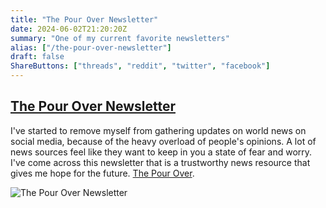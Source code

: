 ```yaml
---
title: "The Pour Over Newsletter"
date: 2024-06-02T21:20:20Z
summary: "One of my current favorite newsletters"
alias: ["/the-pour-over-newsletter"]
draft: false
ShareButtons: ["threads", "reddit", "twitter", "facebook"]
---
```


## [The Pour Over Newsletter](https://www.web.thepourover.org/subscribe?ref=vlvdUpROzN)

I've started to remove myself from gathering updates on world news on social media, because of the heavy overload of people's opinions. A lot of news sources feel like they want to keep in you a state of fear and worry.  I've come across this newsletter that is a trustworthy news resource that gives me hope for the future. [The Pour Over](https://www.web.thepourover.org/subscribe?ref=vlvdUpROzN).

![The Pour Over Newsletter](/thepourover.png)
